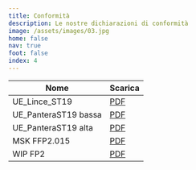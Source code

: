 ```yaml
---
title: Conformità
description: Le nostre dichiarazioni di conformità
image: /assets/images/03.jpg
home: false
nav: true
foot: false
index: 4
---
```


| Nome                 | Scarica                                                                                                    |
|----------------------|------------------------------------------------------------------------------------------------------------|
| UE_Lince_ST19        | [PDF](https://www.wip-italia.com/conforme/DICHIARAZIONE%20DI%20CONFORMITA%20UE_lince%20ST19.pdf)           |
| UE_PanteraST19 bassa | [PDF](https://www.wip-italia.com/conforme/DICHIARAZIONE%20DI%20CONFORMITA%20UE_Pantera%20ST19%20bassa.pdf) |
| UE_PanteraST19 alta  | [PDF](https://www.wip-italia.com/conforme/DICHIARAZIONE%20DI%20CONFORMITA%20UE_Pantera%20ST19%20alta.pdf)  |
| MSK FFP2.015         | [PDF](https://www.wip-italia.com/conforme/DICHIARAZIONE%20DI%20CONFORMITA%20UE_MSK%20FFP2.015.pdf)         |
| WIP FP2              | [PDF](https://www.wip-italia.com/conforme/DICHIARAZIONE%20DI%20CONFORMITA%CC%80%20WIP%20FP2.pdf)           |

